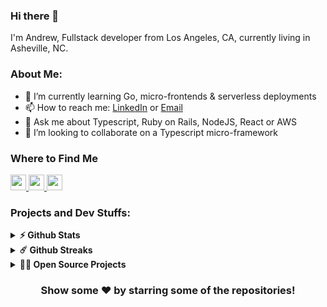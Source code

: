 ### Hi there 👋

I'm Andrew, Fullstack developer from Los Angeles, CA, currently living in Asheville, NC.

### About Me:

- 🌱 I’m currently learning Go, micro-frontends & serverless deployments
- 📫 How to reach me: [LinkedIn](https://www.linkedin.com/in/awcrotwell/) or [Email](mailto:awcrotwell@gmail.com)
- 💬 Ask me about Typescript, Ruby on Rails, NodeJS, React or AWS
- 👯 I’m looking to collaborate on a Typescript micro-framework

### Where to Find Me
<p>
  <a href="https://www.twitter.com/awcrotwell">
    <img src="https://img.shields.io/badge/twitter-%231DA1F2.svg?&style=for-the-badge&logo=twitter&logoColor=white" height=25>
  </a>
  <a href="https://www.linkedin.com/in/awcrotwell">
    <img src="https://img.shields.io/badge/linkedin-%230077B5.svg?&style=for-the-badge&logo=linkedin&logoColor=white" height=25>
  </a>
  <a href="https://dev.to/awcrotwell">
    <img src="https://img.shields.io/badge/DEV.TO-%230A0A0A.svg?&style=for-the-badge&logo=dev-dot-to&logoColor=white" height=25>
  </a>
</p>

### Projects and Dev Stuffs:
<details>	
  <summary><b>⚡ Github Stats</b></summary>
   
  <img
    height="180em"
     src="https://github-readme-stats.vercel.app/api?username=andrewc910&show_icons=true&hide_border=true&&count_private=true&include_all_commits=true"
  />
  <img
    height="180em"
    src="https://github-readme-stats.vercel.app/api/top-langs/?username=andrewc910&hide=html&show_icons=true&hide_border=true&layout=compact&langs_count=8"
  />
</details>

<details>	
  <summary><b>☄️ Github Streaks</b></summary>

<img height="180em" src="https://github-readme-streak-stats.herokuapp.com/?user=andrewc910&hide_border=true" />
</details>

<details>
  <summary><b>🧑‍🚀 Open Source Projects</b></summary>

  <br />
  <table>
    <thead align="center">
      <tr border: none;>
        <td><b>💻 Projects</b></td>
        <td><b>🌟 Stars</b></td>
        <td><b>🍴 Forks</b></td>
        <td><b>🐛 Issues</b></td>
        <td><b>🔔 Pull Requests</b></td>
        <td><b>👨‍💻 Language</b></td>
      </tr>
    </thead>
    <tbody>
      <tr>
	<td><a href="https://github.com/andrewc910/motion.cr"><b>🚀 Motion.cr</b></a></td>
        <td><img alt="Stars" src="https://img.shields.io/github/stars/andrewc910/motion.cr?style=flat-square&labelColor=343b41"/></td>
        <td><img alt="Forks" src="https://img.shields.io/github/forks/andrewc910/motion.cr?style=flat-square&labelColor=343b41"/></td>
        <td><img alt="Issues" src="https://img.shields.io/github/issues/andrewc910/motion.cr?style=flat-square"/></td>
        <td><img alt="Pull Requests" src="https://img.shields.io/github/issues-pr/andrewc910/motion.cr?style=flat-square"/></td>
        <td><img alt="Language" src="https://img.shields.io/github/languages/top/andrewc910/motion.cr?style=flat-square"/></td>
      </tr>
      <tr>
	<td><a href="https://github.com/andrewc910/mochi"><b>🍡 Mochi</b></a></td>
        <td><img alt="Stars" src="https://img.shields.io/github/stars/andrewc910/mochi?style=flat-square&labelColor=343b41"/></td>
        <td><img alt="Forks" src="https://img.shields.io/github/forks/andrewc910/mochi?style=flat-square&labelColor=343b41"/></td>
        <td><img alt="Issues" src="https://img.shields.io/github/issues/andrewc910/mochi?style=flat-square"/></td>
        <td><img alt="Pull Requests" src="https://img.shields.io/github/issues-pr/andrewc910/mochi?style=flat-square"/></td>
        <td><img alt="Language" src="https://img.shields.io/github/languages/top/andrewc910/mochi?style=flat-square"/></td>
      </tr>
      <tr>
	<td><a href="https://github.com/bridgeapi-dev/bridgeapi.rb"><b>BridgeAPI.rb</b></a></td>
        <td><img alt="Stars" src="https://img.shields.io/github/stars/bridgeapi-dev/bridgeapi.rb?style=flat-square&labelColor=343b41"/></td>
        <td><img alt="Forks" src="https://img.shields.io/github/forks/bridgeapi-dev/bridgeapi.rb?style=flat-square&labelColor=343b41"/></td>
        <td><img alt="Issues" src="https://img.shields.io/github/issues/bridgeapi-dev/bridgeapi.rb?style=flat-square"/></td>
        <td><img alt="Pull Requests" src="https://img.shields.io/github/issues-pr/bridgeapi-dev/bridgeapi.rb?style=flat-square"/></td>
        <td><img alt="Language" src="https://img.shields.io/github/languages/top/bridgeapi-dev/bridgeapi.rb?label=javascript&style=flat-square"/></td>
      </tr>
      <tr>
	<td><a href="https://github.com/bridgeapi-dev/bridgeapi.js"><b>BridgeAPI.js</b></a></td>
        <td><img alt="Stars" src="https://img.shields.io/github/stars/bridgeapi-dev/bridgeapi.js?style=flat-square&labelColor=343b41"/></td>
        <td><img alt="Forks" src="https://img.shields.io/github/forks/bridgeapi-dev/bridgeapi.js?style=flat-square&labelColor=343b41"/></td>
        <td><img alt="Issues" src="https://img.shields.io/github/issues/bridgeapi-dev/bridgeapi.js?style=flat-square"/></td>
        <td><img alt="Pull Requests" src="https://img.shields.io/github/issues-pr/bridgeapi-dev/bridgeapi.js?style=flat-square"/></td>
        <td><img alt="Language" src="https://img.shields.io/github/languages/top/bridgeapi-dev/bridgeapi.js?label=javascript&style=flat-square"/></td>
      </tr>
    </tbody>
  </table>
  <br />
</details>

<div align="center">

### Show some ❤️ by starring some of the repositories!

</div>
